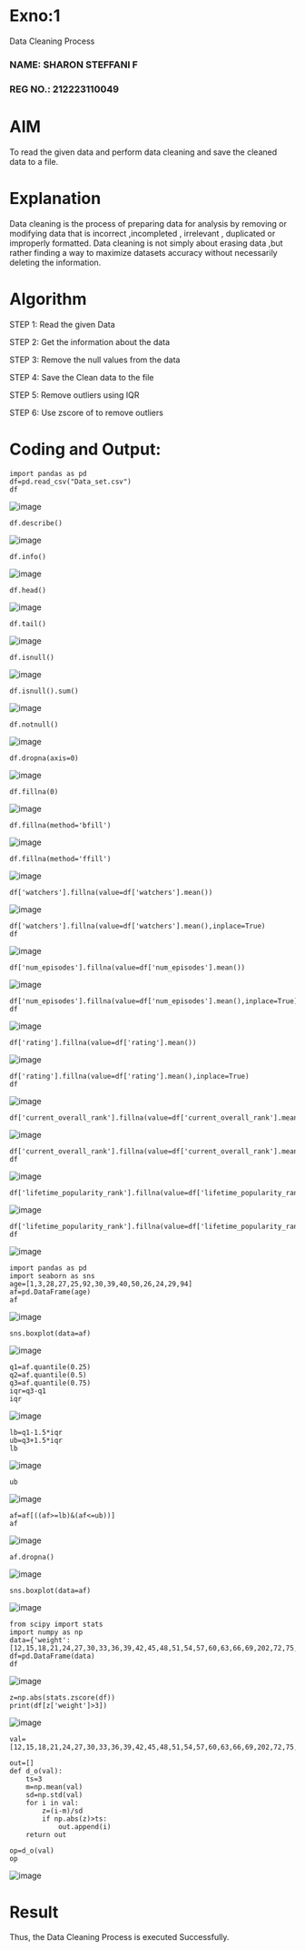 # Exno:1
Data Cleaning Process
### NAME: SHARON STEFFANI F
### REG NO.: 212223110049
# AIM
To read the given data and perform data cleaning and save the cleaned data to a file.

# Explanation
Data cleaning is the process of preparing data for analysis by removing or modifying data that is incorrect ,incompleted , irrelevant , duplicated or improperly formatted. Data cleaning is not simply about erasing data ,but rather finding a way to maximize datasets accuracy without necessarily deleting the information.

# Algorithm
STEP 1: Read the given Data

STEP 2: Get the information about the data

STEP 3: Remove the null values from the data

STEP 4: Save the Clean data to the file

STEP 5: Remove outliers using IQR

STEP 6: Use zscore of to remove outliers

# Coding and Output:
```
import pandas as pd
df=pd.read_csv("Data_set.csv")
df
```
![image](https://github.com/user-attachments/assets/fc079894-7cfe-4e7b-b0f5-4d737eee2bea)

```
df.describe()
```
![image](https://github.com/user-attachments/assets/cb1ffa5d-0247-49cf-a523-2fcb0cfa5202)

```
df.info()
```
![image](https://github.com/user-attachments/assets/e5056484-f8b6-4eb5-824a-c18a4846e9ac)

```
df.head()
```
![image](https://github.com/user-attachments/assets/7e8840a8-bb65-4b51-b68f-ea85e956d572)

```
df.tail()
```
![image](https://github.com/user-attachments/assets/dcc5b02c-d810-4973-9991-ca82566ef248)

```
df.isnull()
```
![image](https://github.com/user-attachments/assets/3c56c4e1-9dc1-4e6f-aacb-2a7c9d3da790)

```
df.isnull().sum()
```
![image](https://github.com/user-attachments/assets/2074150b-989d-4d8b-b3b0-e2855988baba)

```
df.notnull()
```
![image](https://github.com/user-attachments/assets/6d45c24f-8b00-4430-8634-f3d52fc671ee)

```
df.dropna(axis=0)
```
![image](https://github.com/user-attachments/assets/61430121-fd18-47c2-95ae-3e4ff23d6afd)

```
df.fillna(0)
```
![image](https://github.com/user-attachments/assets/cf13c792-46f3-4729-a0f6-9bb045a10208)

```
df.fillna(method='bfill')
```
![image](https://github.com/user-attachments/assets/725de920-5472-4f86-b929-3954ceb2bf1a)

```
df.fillna(method='ffill')
```
![image](https://github.com/user-attachments/assets/6e0fd86d-b72c-4ff7-834b-241d44b11561)

```
df['watchers'].fillna(value=df['watchers'].mean())
```
![image](https://github.com/user-attachments/assets/ec1b37e1-2c81-4b46-81f7-5da86275bf9f)

```
df['watchers'].fillna(value=df['watchers'].mean(),inplace=True)
df
```
![image](https://github.com/user-attachments/assets/c03b594b-d1f1-4517-acba-4771da4d865a)

```
df['num_episodes'].fillna(value=df['num_episodes'].mean())
```
![image](https://github.com/user-attachments/assets/2b132216-f0e4-49ec-b635-cdcad57f002f)

```
df['num_episodes'].fillna(value=df['num_episodes'].mean(),inplace=True)
df
```
![image](https://github.com/user-attachments/assets/cdd268d1-3670-4548-bca2-5481053423a5)

```
df['rating'].fillna(value=df['rating'].mean())
```
![image](https://github.com/user-attachments/assets/6bdd9048-67ce-4fd2-b553-7825c4f041de)

```
df['rating'].fillna(value=df['rating'].mean(),inplace=True)
df
```
![image](https://github.com/user-attachments/assets/478ab7a4-eb85-45f0-bdee-10dbde192b77)

```
df['current_overall_rank'].fillna(value=df['current_overall_rank'].mean())
```
![image](https://github.com/user-attachments/assets/88dfdd3d-f9e4-42cf-84fc-03d7c0ddfc71)

```
df['current_overall_rank'].fillna(value=df['current_overall_rank'].mean(),inplace=True)
df
```
![image](https://github.com/user-attachments/assets/4a5d4453-b855-406f-90ba-593da3277a5f)

```
df['lifetime_popularity_rank'].fillna(value=df['lifetime_popularity_rank'].mean())
```
![image](https://github.com/user-attachments/assets/dd37b5ce-536a-42be-b65d-c05b3d4f4b11)

```
df['lifetime_popularity_rank'].fillna(value=df['lifetime_popularity_rank'].mean(),inplace=True)
df
```
![image](https://github.com/user-attachments/assets/6943038d-4be1-4ef2-b102-974fd8cae8db)

```
import pandas as pd
import seaborn as sns
age=[1,3,28,27,25,92,30,39,40,50,26,24,29,94]
af=pd.DataFrame(age)
af
```
![image](https://github.com/user-attachments/assets/a0e741e3-7c4c-458f-971f-36a31499275c)

```
sns.boxplot(data=af)
```
![image](https://github.com/user-attachments/assets/cdf946c8-b745-428d-ba5d-830cd02dc84c)

```
q1=af.quantile(0.25)
q2=af.quantile(0.5)
q3=af.quantile(0.75)
iqr=q3-q1
iqr
```
![image](https://github.com/user-attachments/assets/eedcfa96-f8f8-4eec-b80c-a85ecdd9ebd4)

```
lb=q1-1.5*iqr
ub=q3+1.5*iqr
lb
```
![image](https://github.com/user-attachments/assets/9a96b7f9-8a92-4a64-87b2-1611c7d3c4a7)

```
ub
```
![image](https://github.com/user-attachments/assets/0e04b003-2b90-4821-a913-13dda4923fbc)

```
af=af[((af>=lb)&(af<=ub))]
af
```
![image](https://github.com/user-attachments/assets/87230f50-23d9-4b7a-b015-b56ef3082d5b)

```
af.dropna()
```
![image](https://github.com/user-attachments/assets/f97ebf86-8d66-46d6-b9c8-3acd5dbd3ae4)

```
sns.boxplot(data=af)
```
![image](https://github.com/user-attachments/assets/75b987b5-1e20-4d58-b34b-6645fbcaebbd)

```
from scipy import stats
import numpy as np
data={'weight':[12,15,18,21,24,27,30,33,36,39,42,45,48,51,54,57,60,63,66,69,202,72,75,78,81,84,232,87,90,93,96,99,258]}
df=pd.DataFrame(data)
df 
```
![image](https://github.com/user-attachments/assets/dad5b996-2d79-4af8-b8ec-dc1de6232e96)

```
z=np.abs(stats.zscore(df))
print(df[z['weight']>3])
```
![image](https://github.com/user-attachments/assets/5efd4856-e454-4c4d-be26-434e248409f3)

```
val=[12,15,18,21,24,27,30,33,36,39,42,45,48,51,54,57,60,63,66,69,202,72,75,78,81,84,232,87,90,93,96,258]

out=[]
def d_o(val):
    ts=3
    m=np.mean(val)
    sd=np.std(val)
    for i in val:
        z=(i-m)/sd
        if np.abs(z)>ts:
            out.append(i)
    return out

op=d_o(val)
op
```
![image](https://github.com/user-attachments/assets/fb808ff7-6f9f-49a4-85b9-1f3e17b41d95)

















# Result
Thus, the Data Cleaning Process is executed Successfully.
